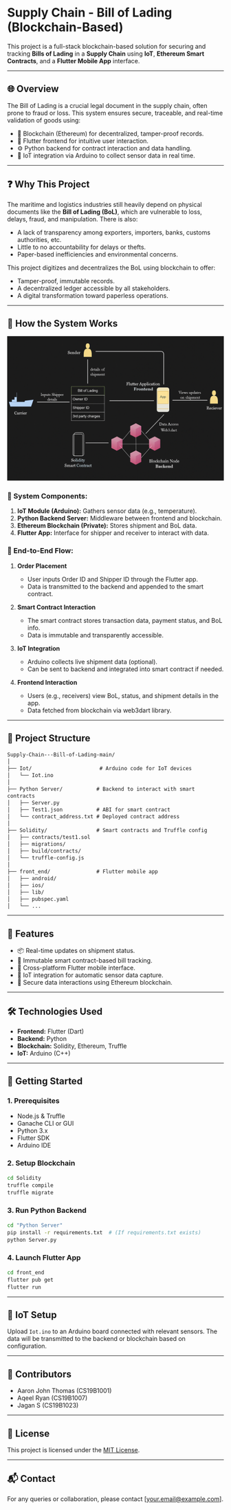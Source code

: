 
# Supply Chain - Bill of Lading (Blockchain-Based)

This project is a full-stack blockchain-based solution for securing and tracking **Bills of Lading** in a **Supply Chain** using **IoT**, **Ethereum Smart Contracts**, and a **Flutter Mobile App** interface.

---

## 🌐 Overview

The Bill of Lading is a crucial legal document in the supply chain, often prone to fraud or loss. This system ensures secure, traceable, and real-time validation of goods using:

- 🔐 Blockchain (Ethereum) for decentralized, tamper-proof records.
- 📱 Flutter frontend for intuitive user interaction.
- ⚙️ Python backend for contract interaction and data handling.
- 📡 IoT integration via Arduino to collect sensor data in real time.

---

## ❓ Why This Project

The maritime and logistics industries still heavily depend on physical documents like the **Bill of Lading (BoL)**, which are vulnerable to loss, delays, fraud, and manipulation. There is also:

- A lack of transparency among exporters, importers, banks, customs authorities, etc.
- Little to no accountability for delays or thefts.
- Paper-based inefficiencies and environmental concerns.

This project digitizes and decentralizes the BoL using blockchain to offer:

- Tamper-proof, immutable records.
- A decentralized ledger accessible by all stakeholders.
- A digital transformation toward paperless operations.

---

## 🔧 How the System Works

<div align="center">
  <img src="Workflow.png" alt="TensorFlow Confusion Matrix"/>
</div>

### 🧩 System Components:
1. **IoT Module (Arduino):** Gathers sensor data (e.g., temperature).
2. **Python Backend Server:** Middleware between frontend and blockchain.
3. **Ethereum Blockchain (Private):** Stores shipment and BoL data.
4. **Flutter App:** Interface for shipper and receiver to interact with data.

### 🔄 End-to-End Flow:

1. **Order Placement**
   - User inputs Order ID and Shipper ID through the Flutter app.
   - Data is transmitted to the backend and appended to the smart contract.

2. **Smart Contract Interaction**
   - The smart contract stores transaction data, payment status, and BoL info.
   - Data is immutable and transparently accessible.

3. **IoT Integration**
   - Arduino collects live shipment data (optional).
   - Can be sent to backend and integrated into smart contract if needed.

4. **Frontend Interaction**
   - Users (e.g., receivers) view BoL, status, and shipment details in the app.
   - Data fetched from blockchain via web3dart library.

---

## 📁 Project Structure

```
Supply-Chain---Bill-of-Lading-main/
│
├── Iot/                      # Arduino code for IoT devices
│   └── Iot.ino
│
├── Python Server/           # Backend to interact with smart contracts
│   ├── Server.py
│   ├── Test1.json           # ABI for smart contract
│   └── contract_address.txt # Deployed contract address
│
├── Solidity/                # Smart contracts and Truffle config
│   ├── contracts/test1.sol
│   ├── migrations/
│   ├── build/contracts/
│   └── truffle-config.js
│
├── front_end/               # Flutter mobile app
│   ├── android/
│   ├── ios/
│   ├── lib/
│   ├── pubspec.yaml
│   └── ...
```

---

## 🚀 Features

- 📦 Real-time updates on shipment status.
- 🔗 Immutable smart contract-based bill tracking.
- 📲 Cross-platform Flutter mobile interface.
- 🧠 IoT integration for automatic sensor data capture.
- 🔐 Secure data interactions using Ethereum blockchain.

---

## 🛠️ Technologies Used

- **Frontend:** Flutter (Dart)
- **Backend:** Python
- **Blockchain:** Solidity, Ethereum, Truffle
- **IoT:** Arduino (C++)

---

## 🧪 Getting Started

### 1. Prerequisites

- Node.js & Truffle
- Ganache CLI or GUI
- Python 3.x
- Flutter SDK
- Arduino IDE

### 2. Setup Blockchain

```bash
cd Solidity
truffle compile
truffle migrate
```

### 3. Run Python Backend

```bash
cd "Python Server"
pip install -r requirements.txt  # (If requirements.txt exists)
python Server.py
```

### 4. Launch Flutter App

```bash
cd front_end
flutter pub get
flutter run
```

---

## 📡 IoT Setup

Upload `Iot.ino` to an Arduino board connected with relevant sensors. The data will be transmitted to the backend or blockchain based on configuration.

---

## 🤝 Contributors

- Aaron John Thomas (CS19B1001)
- Aqeel Ryan (CS19B1007)
- Jagan S (CS19B1023)

---

## 📜 License

This project is licensed under the [MIT License](LICENSE).

---

## 📬 Contact

For any queries or collaboration, please contact [your.email@example.com].
